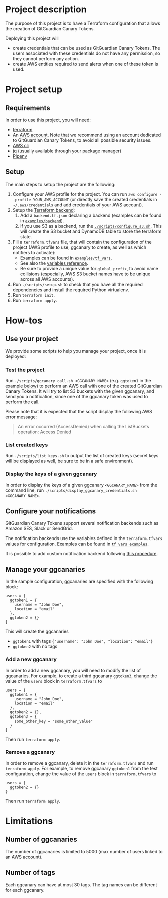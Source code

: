 # Project description

The purpose of this project is to have a Terraform configuration that allows the creation of GitGuardian Canary Tokens.

Deploying this project will

- create credentials that can be used as GitGuardian Canary Tokens. The users associated with these credentials do not have any permission, so they cannot perform any action.
- create AWS entities required to send alerts when one of these token is used.

# Project setup

## Requirements

In order to use this project, you will need:

- [terraform](https://learn.hashicorp.com/tutorials/terraform/install-cli)
- An [AWS account](https://aws.amazon.com/premiumsupport/knowledge-center/create-and-activate-aws-account/). Note that we recommend using an account dedicated to GitGuardian Canary Tokens, to avoid all possible security issues.
- [AWS cli](https://docs.aws.amazon.com/cli/latest/userguide/getting-started-install.html)
- [jq](https://stedolan.github.io/jq/) (usually available through your package manager)
- [Pipenv](https://pipenv.pypa.io/en/latest/)

## Setup

The main steps to setup the project are the following:

1. Configure your AWS profile for the project. You can run `aws configure --profile YOUR_AWS_ACCOUNT` (or directly save the created credentials in `~/.aws/credentials` and add credentials of your AWS account).
2. Setup the [Terraform backend](https://www.terraform.io/language/settings/backends/configuration):
   1. Add a `backend.tf.json` declaring a backend (examples can be found in [`examples/backend`](./examples/backend)).
   2. If you use S3 as a backend, run the [`./scripts/configure_s3.sh`](./scripts/configure_s3.sh). This will create the S3 bucket and DynamoDB table to store the terraform state.
3. Fill a `terraform.tfvars` file, that will contain the configuration of the project (AWS profile to use, ggcanary to create, as well as which notifiers to activate):
   - Examples can be found in [`examples/tf_vars`](./examples/tf_vars).
   - See also the [variables reference](./docs/variables_reference.md).
   - Be sure to provide a unique value for `global_prefix`, to avoid name collisions (especially, AWS S3 bucket names have to be unique across all AWS accounts).
4. Run `./scripts/setup.sh` to check that you have all the required dependencies and install the required Python virtualenv.
5. Run `terraform init`.
6. Run `terraform apply`.

# How-tos

## Use your project

We provide some scripts to help you manage your project, once it is deployed:

### Test the project

Run `./scripts/ggcanary_call.sh <GGCANARY_NAME>` (e.g. `ggtoken1` in the example [below](#mange-your-ggcanaries)) to perform an AWS call with one of the created GitGuardian Canary Tokens.
It will try to list S3 buckets with the given ggcanary, and send you a notification, since one of the ggcanary token was used to perform the call.

Please note that it is expected that the script display the following AWS error message:

> An error occurred (AccessDenied) when calling the ListBuckets operation: Access Denied

### List created keys

Run `./scripts/list_keys.sh` to output the list of created keys (secret keys will be displayed as well, be sure to be in a safe environment).

### Display the keys of a given ggcanary

In order to display the keys of a given ggcanary `<GGCANARY_NAME>` from the command line, run `./scripts/display_ggcanary_credentials.sh <GGCANARY_NAME>`.

## Configure your notifications

GitGuardian Canary Tokens support several notification backends such as Amazon SES, Slack or SendGrid.

The notification backends use the variables defined in the `terraform.tfvars` values for configuration.
Examples can be found in [`tf vars examples`](./examples/tfvars).

It is possible to add custom notification backend following [this procedure](./docs/how_to_add_a_notifier.md).

## Manage your ggcanaries

In the sample configuration, ggcanaries are specified with the following block:

```
users = {
  ggtoken1 = {
    username = "John Doe",
    location = "email"
  },
  ggtoken2 = {}
}
```

This will create the ggcanaries

- `ggtoken1` with tags `{"username": "John Doe", "location": "email"}`
- `ggtoken2` with no tags

### Add a new ggcanary

In order to add a new ggcanary, you will need to modify the list of ggcanaries. For example, to create a third ggcanary `ggtoken3`, change the value of the `users` block in `terraform.tfvars` to

```
users = {
  ggtoken1 = {
    username = "John Doe",
    location = "email"
  },
  ggtoken2 = {},
  ggtoken3 = {
    some_other_key = "some_other_value"
  }
}
```

Then run `terraform apply`.

### Remove a ggcanary

In order to remove a ggcanary, delete it in the `terraform.tfvars` and run `terraform apply`. For example, to remove ggcanary `ggtoken1` from the test configuration, change the value of the `users` block in `terraform.tfvars` to

```
users = {
  ggtoken2 = {}
}
```

Then run `terraform apply`.

# Limitations

## Number of ggcanaries

The number of ggcanaries is limited to 5000 (max number of users linked to an AWS account).

## Number of tags

Each ggcanary can have at most 30 tags. The tag names can be different for each ggcanary.
